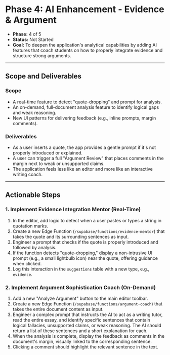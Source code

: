 # Phase 4: AI Enhancement - Evidence & Argument

- **Phase:** 4 of 5
- **Status:** Not Started
- **Goal:** To deepen the application's analytical capabilities by adding AI features that coach students on how to properly integrate evidence and structure strong arguments.

---

## Scope and Deliverables

### Scope
- A real-time feature to detect "quote-dropping" and prompt for analysis.
- An on-demand, full-document analysis feature to identify logical gaps and weak reasoning.
- New UI patterns for delivering feedback (e.g., inline prompts, margin comments).

### Deliverables
- As a user inserts a quote, the app provides a gentle prompt if it's not properly introduced or explained.
- A user can trigger a full "Argument Review" that places comments in the margin next to weak or unsupported claims.
- The application feels less like an editor and more like an interactive writing coach.

---

## Actionable Steps

### 1. Implement Evidence Integration Mentor (Real-Time)
1.  In the editor, add logic to detect when a user pastes or types a string in quotation marks.
2.  Create a new Edge Function (`/supabase/functions/evidence-mentor`) that takes the quote and its surrounding sentences as input.
3.  Engineer a prompt that checks if the quote is properly introduced and followed by analysis.
4.  If the function detects "quote-dropping," display a non-intrusive UI prompt (e.g., a small lightbulb icon) near the quote, offering guidance when clicked.
5.  Log this interaction in the `suggestions` table with a new type, e.g., `evidence`.

### 2. Implement Argument Sophistication Coach (On-Demand)
1.  Add a new "Analyze Argument" button to the main editor toolbar.
2.  Create a new Edge Function (`/supabase/functions/argument-coach`) that takes the entire document content as input.
3.  Engineer a complex prompt that instructs the AI to act as a writing tutor, read the entire essay, and identify specific sentences that contain logical fallacies, unsupported claims, or weak reasoning. The AI should return a list of these sentences and a short explanation for each.
4.  When the analysis is complete, display the feedback as comments in the document's margin, visually linked to the corresponding sentence.
5.  Clicking a comment should highlight the relevant sentence in the text. 